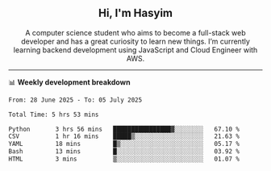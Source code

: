 <h2 align="center">Hi, I'm Hasyim</h2>

<p align="center">A computer science student who aims to become a full-stack web developer and has a great curiosity to learn new things. I’m currently learning backend development using JavaScript and Cloud Engineer with AWS.</p>

---

📊 **Weekly development breakdown**

<!--START_SECTION:waka-->

```txt
From: 28 June 2025 - To: 05 July 2025

Total Time: 5 hrs 53 mins

Python       3 hrs 56 mins   ████████████████▓░░░░░░░░   67.10 %
CSV          1 hr 16 mins    █████▒░░░░░░░░░░░░░░░░░░░   21.63 %
YAML         18 mins         █▒░░░░░░░░░░░░░░░░░░░░░░░   05.17 %
Bash         13 mins         █░░░░░░░░░░░░░░░░░░░░░░░░   03.92 %
HTML         3 mins          ▒░░░░░░░░░░░░░░░░░░░░░░░░   01.07 %
```

<!--END_SECTION:waka-->

<!-- - You can reach me on **hasyim11c@gmail.com** -->
